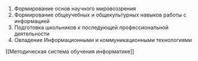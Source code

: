 1. Формирование основ научного мировоззрения
2. Формирование общеучебных и общекультурных навыков работы с информацией
3. Подготовка школьников к последующей профессиональной деятельности
4. Овладение Информационными и коммуникационными технологиями

[[Методическая система обучения информатике]]